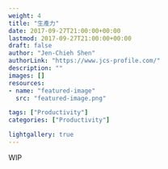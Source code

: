 ```yaml
---
weight: 4
title: "生產力"
date: 2017-09-27T21:00:00+00:00
lastmod: 2017-09-27T21:00:00+00:00
draft: false
author: "Jen-Chieh Shen"
authorLink: "https://www.jcs-profile.com/"
description: ""
images: []
resources:
- name: "featured-image"
  src: "featured-image.png"

tags: ["Productivity"]
categories: ["Productivity"]

lightgallery: true
---
```


WIP
